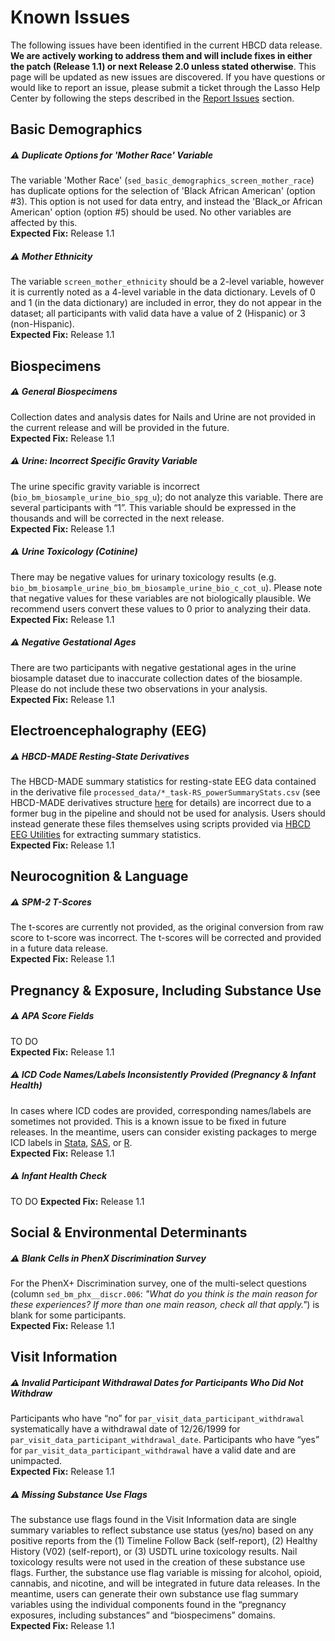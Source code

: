 # Known Issues
The following issues have been identified in the current HBCD data release. **We are actively working to address them and will include fixes in either the patch (Release 1.1) or next Release 2.0 unless stated otherwise**. This page will be updated as new issues are discovered. If you have questions or would like to report an issue, please submit a ticket through the Lasso Help Center by following the steps described in the [Report Issues](../reportissue.md) section.    

## Basic Demographics
##### ⚠️ Duplicate Options for 'Mother Race' Variable
The variable 'Mother Race' (`sed_basic_demographics_screen_mother_race`) has duplicate options for the selection of 'Black African American' (option #3). This option is not used for data entry, and instead the 'Black_or African American' option (option #5) should be used. No other variables are affected by this.       
**Expected Fix:** Release 1.1    

##### ⚠️ Mother Ethnicity
The variable `screen_mother_ethnicity` should be a 2-level variable, however it is currently noted as a 4-level variable in the data dictionary. Levels of 0 and 1 (in the data dictionary) are included in error, they do not appear in the dataset; all participants with valid data have a value of 2 (Hispanic) or 3 (non-Hispanic).        
**Expected Fix:** Release 1.1    

## Biospecimens

##### ⚠️ General Biospecimens
Collection dates and analysis dates for Nails and Urine are not provided in the current release and will be provided in the future.            
**Expected Fix:** Release 1.1

##### ⚠️ Urine: Incorrect Specific Gravity Variable
The urine specific gravity variable is incorrect (`bio_bm_biosample_urine_bio_spg_u`); do not analyze this variable. There are several participants with “1”. This variable should be expressed in the thousands and will be corrected in the next release.     
**Expected Fix:** Release 1.1

##### ⚠️ Urine Toxicology (Cotinine)
There may be negative values for urinary toxicology results (e.g. `bio_bm_biosample_urine_bio_bm_biosample_urine_bio_c_cot_u`). Please note that negative values for these variables are not biologically plausible. We recommend users convert these values to 0 prior to analyzing their data.        
**Expected Fix:** Release 1.1

##### ⚠️ Negative Gestational Ages 
There are two participants with negative gestational ages in the urine biosample dataset due to inaccurate collection dates of the biosample. Please do not include these two observations in your analysis.        
**Expected Fix:** Release 1.1

## Electroencephalography (EEG)
##### ⚠️ HBCD-MADE Resting-State Derivatives
The HBCD-MADE summary statistics for resting-state EEG data contained in the derivative file `processed_data/*_task-RS_powerSummaryStats.csv` (see HBCD-MADE derivatives structure [here](../datacuration/derivatives.md#hbcd-made-made) for details) are incorrect due to a former bug in the pipeline and should not be used for analysis. Users should instead generate these files themselves using scripts provided via [HBCD EEG Utilities](https://hbcd-eeg-utilities.readthedocs.io/en/stable/) for extracting summary statistics.      
**Expected Fix:** Release 1.1

## Neurocognition & Language
##### ⚠️ SPM-2 T-Scores
The t-scores are currently not provided, as the original conversion from raw score to t-score was incorrect. The t-scores will be corrected and provided in a future data release.      
**Expected Fix:** Release 1.1

## Pregnancy & Exposure, Including Substance Use
##### ⚠️ APA Score Fields
TO DO       
**Expected Fix:** Release 1.1

##### ⚠️ ICD Code Names/Labels Inconsistently Provided (Pregnancy & Infant Health)
In cases where ICD codes are provided, corresponding names/labels are sometimes not provided. This is a known issue to be fixed in future releases. In the meantime, users can consider existing packages to merge ICD labels in [Stata](https://www.stata.com/features/overview/icd/), [SAS](https://hcup-us.ahrq.gov/toolssoftware/ccsr/dxccsr.jsp), or [R](https://www.rdocumentation.org/packages/icd/versions/3.3).        
**Expected Fix:** Release 1.1

##### ⚠️ Infant Health Check 
 TO DO
**Expected Fix:** Release 1.1

## Social & Environmental Determinants
##### ⚠️ Blank Cells in PhenX Discrimination Survey
For the PhenX+ Discrimination survey, one of the multi-select questions (column `sed_bm_phx__discr.006`: *"What do you think is the main reason for these experiences? If more than one main reason, check all that apply."*) is blank for some participants.       
**Expected Fix:** Release 1.1

## Visit Information
##### ⚠️ Invalid Participant Withdrawal Dates for Participants Who Did Not Withdraw
Participants who have “no” for `par_visit_data_participant_withdrawal` systematically have a withdrawal date of 12/26/1999 for 
`par_visit_data_participant_withdrawal_date`. Participants who have “yes” for `par_visit_data_participant_withdrawal` have a valid date and are unimpacted.     
**Expected Fix:** Release 1.1

##### ⚠️ Missing Substance Use Flags 
The substance use flags found in the Visit Information data are single summary variables to reflect substance use status (yes/no) based on any positive reports from the (1) Timeline Follow Back (self-report), (2) Healthy History (V02) (self-report), or (3) USDTL urine toxicology results. Nail toxicology results were not used in the creation of these substance use flags. Further, the substance use flag variable is missing for alcohol, opioid, cannabis, and nicotine, and will be integrated in future data releases. In the meantime, users can generate their own substance use flag summary variables using the individual components found in the “pregnancy exposures, including substances” and “biospecimens” domains.       
**Expected Fix:** Release 1.1
